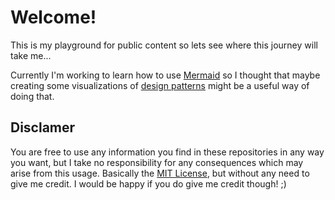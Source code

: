 # Welcome!

This is my playground for public content so lets see where this journey will take me...

Currently I'm working to learn how to use [Mermaid](https://github.com/mermaid-js/mermaid) so I thought that maybe creating some visualizations of [design patterns](patterns/patterns_list.md)  might be a useful way of doing that. 

## Disclamer
You are free to use any information you find in these repositories in any way you want, but I take no responsibility for any consequences which may arise from this usage. Basically the [MIT License](https://choosealicense.com/licenses/mit/), but without any need to give me credit. I would be happy if you do give me credit though! ;)

<!---
oskarsandwall/oskarsandwall is a ✨ special ✨ repository because its `README.md` (this file) appears on your GitHub profile.
You can click the Preview link to take a look at your changes.
--->
